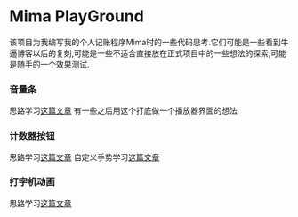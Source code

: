 # Mima PlayGround
该项目为我编写我的个人记账程序Mima时的一些代码思考.它们可能是一些看到牛逼博客以后的复刻,可能是一些不适合直接放在正式项目中的一些想法的探索,可能是随手的一个效果测试.

### 音量条
思路学习[这篇文章](https://proandroiddev.com/jetpack-compose-tutorial-replicating-dribbble-audio-app-part-1-513ac91c02e3)
有一些之后用这个打底做一个播放器界面的想法

### 计数器按钮
思路学习[这篇文章](https://medium.com/@domen.lanisnik/creating-an-animated-counter-button-in-jetpack-compose-444d03129510)
自定义手势学习[这篇文章](https://jetpackcompose.cn/docs/design/gesture/customGesture)


### 打字机动画
思路学习[这篇文章](https://blog.canopas.com/jetpack-compose-typewriter-animation-with-highlighted-texts-74397fee42f1)
